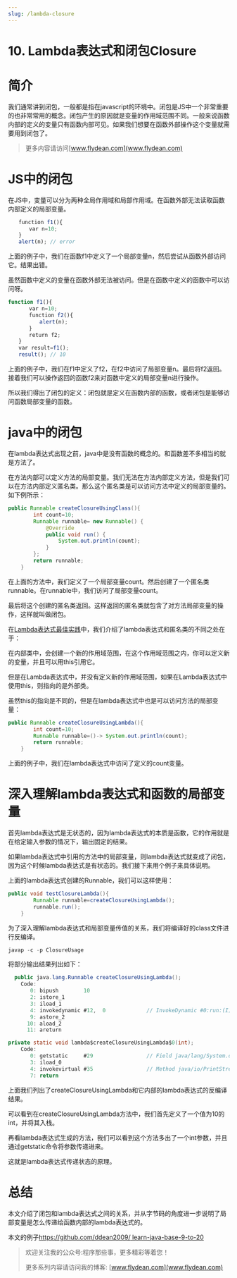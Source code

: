 ```yaml
---
slug: /lambda-closure
---
```


# 10. Lambda表达式和闭包Closure

# 简介

我们通常讲到闭包，一般都是指在javascript的环境中。闭包是JS中一个非常重要的也非常常用的概念。闭包产生的原因就是变量的作用域范围不同。一般来说函数内部的定义的变量只有函数内部可见。如果我们想要在函数外部操作这个变量就需要用到闭包了。

> 更多内容请访问[www.flydean.com](www.flydean.com)

# JS中的闭包

在JS中，变量可以分为两种全局作用域和局部作用域。在函数外部无法读取函数内部定义的局部变量。

~~~javascript
　　function f1(){
　　　　var n=10;
　　}
　　alert(n); // error
~~~

上面的例子中，我们在函数f1中定义了一个局部变量n，然后尝试从函数外部访问它。结果出错。

虽然函数中定义的变量在函数外部无法被访问。但是在函数中定义的函数中可以访问呀。

~~~javascript
function f1(){
　　　　var n=10;
　　　　function f2(){
　　　　　　alert(n);
　　　　}
　　　　return f2;
　　}
　　var result=f1();
　　result(); // 10
~~~

上面的例子中，我们在f1中定义了f2，在f2中访问了局部变量n。最后将f2返回。接着我们可以操作返回的函数f2来对函数中定义的局部变量n进行操作。

所以我们得出了闭包的定义：闭包就是定义在函数内部的函数，或者闭包是能够访问函数局部变量的函数。

# java中的闭包

在lambda表达式出现之前，java中是没有函数的概念的。和函数差不多相当的就是方法了。

在方法内部可以定义方法的局部变量。我们无法在方法内部定义方法，但是我们可以在方法内部定义匿名类。那么这个匿名类是可以访问方法中定义的局部变量的。如下例所示：

~~~java
public Runnable createClosureUsingClass(){
        int count=10;
        Runnable runnable= new Runnable() {
            @Override
            public void run() {
                System.out.println(count);
            }
        };
        return runnable;
    }
~~~

在上面的方法中，我们定义了一个局部变量count。然后创建了一个匿名类runnable。在runnable中，我们访问了局部变量count。

最后将这个创建的匿名类返回。这样返回的匿名类就包含了对方法局部变量的操作，这样就叫做闭包。

在[Lambda表达式最佳实践](http://www.flydean.com/lambda-best-practices/)中，我们介绍了lambda表达式和匿名类的不同之处在于：

在内部类中，会创建一个新的作用域范围，在这个作用域范围之内，你可以定义新的变量，并且可以用this引用它。

但是在Lambda表达式中，并没有定义新的作用域范围，如果在Lambda表达式中使用this，则指向的是外部类。

虽然this的指向是不同的，但是在lambda表达式中也是可以访问方法的局部变量：

~~~java
public Runnable createClosureUsingLambda(){
        int count=10;
        Runnable runnable=()-> System.out.println(count);
        return runnable;
    }
~~~

上面的例子中，我们在lambda表达式中访问了定义的count变量。

# 深入理解lambda表达式和函数的局部变量

首先lambda表达式是无状态的，因为lambda表达式的本质是函数，它的作用就是在给定输入参数的情况下，输出固定的结果。

如果lambda表达式中引用的方法中的局部变量，则lambda表达式就变成了闭包，因为这个时候lambda表达式是有状态的。我们接下来用个例子来具体说明。

上面的lambda表达式创建的Runnable，我们可以这样使用：

~~~java
public void testClosureLambda(){
        Runnable runnable=createClosureUsingLambda();
        runnable.run();
    }
~~~

为了深入理解lambda表达式和局部变量传值的关系，我们将编译好的class文件进行反编译。

~~~java
javap -c -p ClosureUsage
~~~

将部分输出结果列出如下：

~~~java
  public java.lang.Runnable createClosureUsingLambda();
    Code:
       0: bipush        10
       2: istore_1
       3: iload_1
       4: invokedynamic #12,  0             // InvokeDynamic #0:run:(I)Ljava/lang/invokedynamicinvokedynamic;
       9: astore_2
      10: aload_2
      11: areturn

private static void lambda$createClosureUsingLambda$0(int);
    Code:
       0: getstatic     #29                 // Field java/lang/System.out:Ljava/io/PrintStream;
       3: iload_0
       4: invokevirtual #35                 // Method java/io/PrintStream.println:(I)V
       7: return

~~~

上面我们列出了createClosureUsingLambda和它内部的lambda表达式的反编译结果。

可以看到在createClosureUsingLambda方法中，我们首先定义了一个值为10的int，并将其入栈。

再看lambda表达式生成的方法，我们可以看到这个方法多出了一个int参数，并且通过getstatic命令将参数传递进来。

这就是lambda表达式传递状态的原理。

# 总结

本文介绍了闭包和lambda表达式之间的关系，并从字节码的角度进一步说明了局部变量是怎么传递给函数内部的lambda表达式的。

本文的例子[https://github.com/ddean2009/
learn-java-base-9-to-20](https://github.com/ddean2009/learn-java-base-9-to-20)

> 欢迎关注我的公众号:程序那些事，更多精彩等着您！
> 
> 更多系列内容请访问我的博客: [www.flydean.com](www.flydean.com)





